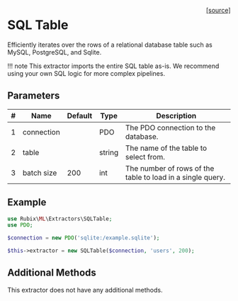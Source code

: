 <span style="float:right;"><a href="https://github.com/RubixML/ML/blob/master/src/Extractors/SQLTable.php">[source]</a></span>

# SQL Table
Efficiently iterates over the rows of a relational database table such as MySQL, PostgreSQL, and Sqlite.

!!! note
    This extractor imports the entire SQL table as-is. We recommend using your own SQL logic for more complex pipelines.

## Parameters
| # | Name | Default | Type | Description |
|---|---|---|---|---|
| 1 | connection | | PDO | The PDO connection to the database. |
| 2 | table | | string | The name of the table to select from. |
| 3 | batch size | 200 | int | The number of rows of the table to load in a single query. |

## Example
```php
use Rubix\ML\Extractors\SQLTable;
use PDO;

$connection = new PDO('sqlite:/example.sqlite');

$this->extractor = new SQLTable($connection, 'users', 200);
```

## Additional Methods
This extractor does not have any additional methods.

